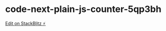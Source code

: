 # code-next-plain-js-counter-5qp3bh

[Edit on StackBlitz ⚡️](https://stackblitz.com/edit/code-next-plain-js-counter-5qp3bh)
